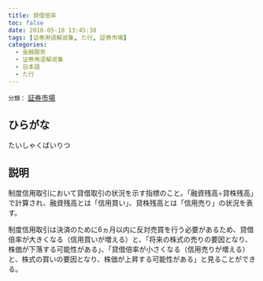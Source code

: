 ```yaml
---
title: 貸借倍率
toc: false
date: 2018-05-18 13:45:38
tags: [证券用语解说集, た行, 証券市場]
categories:
  - 金融服务
  - 证券用语解说集
  - 日本語
  - た行
---
```


`分類：` [証券市場](/tags/証券市場/)

## ひらがな

たいしゃくばいりつ

## 説明

制度信用取引において貸借取引の状況を示す指標のこと。「融資残高÷貸株残高」で計算され、融資残高とは「信用買い」、貸株残高とは「信用売り」の状況を表す。

制度信用取引は決済のために6ヵ月以内に反対売買を行う必要があるため、貸借倍率が大きくなる（信用買いが増える）と、「将来の株式の売りの要因となり、株価が下落する可能性がある」、「貸借倍率が小さくなる（信用売りが増える）と、株式の買いの要因となり、株価が上昇する可能性がある」と見ることができる。
